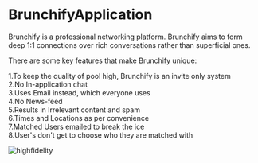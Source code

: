 # BrunchifyApplication
Brunchify is a professional networking platform. Brunchify aims to form deep 1:1 connections over rich conversations rather than superficial ones.


There are some key features that make Brunchify unique: 

1.To keep the quality of pool high, Brunchify is an invite only system <br />
2.No In-application chat <br />
3.Uses Email instead, which everyone uses <br />
4.No News-feed <br />
5.Results in Irrelevant content and spam <br />
6.Times and Locations as per convenience <br />
7.Matched Users emailed to break the ice <br />
8.User's don't get to choose who they are matched with <br />




![highfidelity](https://user-images.githubusercontent.com/27005975/98948259-3ac17100-251c-11eb-8064-e3f39c988cad.png)
